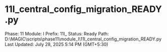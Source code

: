 # 11I_central_config_migration_READY.py

Phase: 11
Module: I
Prefix: 11I_
Status: Ready
Path: D:\MAGIC\scripts\phase11\module_I\11I_central_config_migration_READY.py
Last Updated: July 28, 2025 5:14 PM (GMT+5:30)